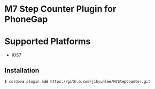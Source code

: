 M7 Step Counter Plugin for PhoneGap
=============


# Supported Platforms
* iOS7


## Installation
    $ cordova plugin add https://github.com/jihyunlee/M7StepCounter.git
